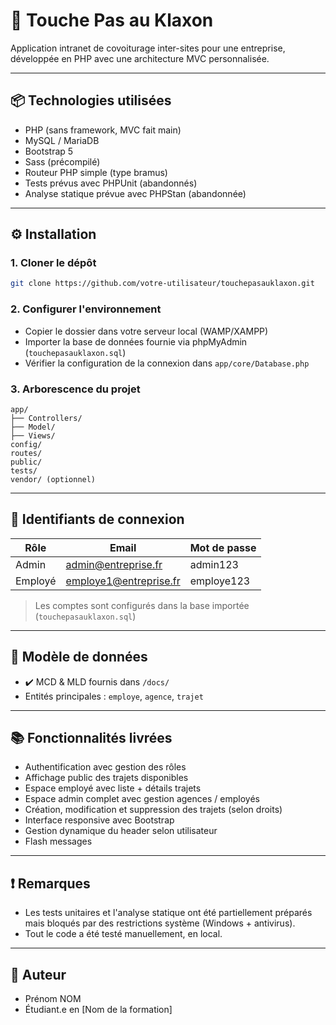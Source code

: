 # 🚗 Touche Pas au Klaxon

Application intranet de covoiturage inter-sites pour une entreprise, développée en PHP avec une architecture MVC personnalisée.

---

## 📦 Technologies utilisées

- PHP (sans framework, MVC fait main)
- MySQL / MariaDB
- Bootstrap 5
- Sass (précompilé)
- Routeur PHP simple (type bramus)
- Tests prévus avec PHPUnit (abandonnés)
- Analyse statique prévue avec PHPStan (abandonnée)

---

## ⚙️ Installation

### 1. Cloner le dépôt
```bash
git clone https://github.com/votre-utilisateur/touchepasauklaxon.git
```

### 2. Configurer l'environnement
- Copier le dossier dans votre serveur local (WAMP/XAMPP)
- Importer la base de données fournie via phpMyAdmin (`touchepasauklaxon.sql`)
- Vérifier la configuration de la connexion dans `app/core/Database.php`

### 3. Arborescence du projet
```
app/
├── Controllers/
├── Model/
├── Views/
config/
routes/
public/
tests/
vendor/ (optionnel)
```

---

## 🧪 Identifiants de connexion

| Rôle     | Email                    | Mot de passe |
|----------|--------------------------|--------------|
| Admin    | admin@entreprise.fr      | admin123     |
| Employé  | employe1@entreprise.fr   | employe123   |

> Les comptes sont configurés dans la base importée (`touchepasauklaxon.sql`)

---

## 🧱 Modèle de données

- ✔️ MCD & MLD fournis dans `/docs/`
- Entités principales : `employe`, `agence`, `trajet`

---

## 📚 Fonctionnalités livrées

- Authentification avec gestion des rôles
- Affichage public des trajets disponibles
- Espace employé avec liste + détails trajets
- Espace admin complet avec gestion agences / employés
- Création, modification et suppression des trajets (selon droits)
- Interface responsive avec Bootstrap
- Gestion dynamique du header selon utilisateur
- Flash messages

---

## ❗ Remarques

- Les tests unitaires et l'analyse statique ont été partiellement préparés mais bloqués par des restrictions système (Windows + antivirus).
- Tout le code a été testé manuellement, en local.

---

## 👤 Auteur

- Prénom NOM
- Étudiant.e en [Nom de la formation]